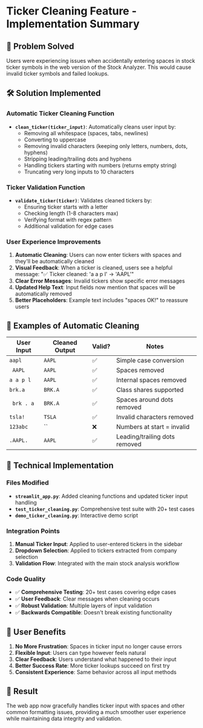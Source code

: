 # Ticker Cleaning Feature - Implementation Summary

## 🎯 Problem Solved
Users were experiencing issues when accidentally entering spaces in stock ticker symbols in the web version of the Stock Analyzer. This would cause invalid ticker symbols and failed lookups.

## 🛠️ Solution Implemented

### Automatic Ticker Cleaning Function
- **`clean_ticker(ticker_input)`**: Automatically cleans user input by:
  - Removing all whitespace (spaces, tabs, newlines)
  - Converting to uppercase
  - Removing invalid characters (keeping only letters, numbers, dots, hyphens)
  - Stripping leading/trailing dots and hyphens
  - Handling tickers starting with numbers (returns empty string)
  - Truncating very long inputs to 10 characters

### Ticker Validation Function
- **`validate_ticker(ticker)`**: Validates cleaned tickers by:
  - Ensuring ticker starts with a letter
  - Checking length (1-8 characters max)
  - Verifying format with regex pattern
  - Additional validation for edge cases

### User Experience Improvements
1. **Automatic Cleaning**: Users can now enter tickers with spaces and they'll be automatically cleaned
2. **Visual Feedback**: When a ticker is cleaned, users see a helpful message: "✅ Ticker cleaned: 'a a p l' → 'AAPL'"
3. **Clear Error Messages**: Invalid tickers show specific error messages
4. **Updated Help Text**: Input fields now mention that spaces will be automatically removed
5. **Better Placeholders**: Example text includes "spaces OK!" to reassure users

## 📝 Examples of Automatic Cleaning

| User Input | Cleaned Output | Valid? | Notes |
|------------|---------------|--------|-------|
| `aapl` | `AAPL` | ✅ | Simple case conversion |
| `  AAPL  ` | `AAPL` | ✅ | Spaces removed |
| `a a p l` | `AAPL` | ✅ | Internal spaces removed |
| `brk.a` | `BRK.A` | ✅ | Class shares supported |
| `  brk . a  ` | `BRK.A` | ✅ | Spaces around dots removed |
| `tsla!` | `TSLA` | ✅ | Invalid characters removed |
| `123abc` | `` | ❌ | Numbers at start = invalid |
| `.AAPL.` | `AAPL` | ✅ | Leading/trailing dots removed |

## 🔧 Technical Implementation

### Files Modified
- **`streamlit_app.py`**: Added cleaning functions and updated ticker input handling
- **`test_ticker_cleaning.py`**: Comprehensive test suite with 20+ test cases
- **`demo_ticker_cleaning.py`**: Interactive demo script

### Integration Points
1. **Manual Ticker Input**: Applied to user-entered tickers in the sidebar
2. **Dropdown Selection**: Applied to tickers extracted from company selection
3. **Validation Flow**: Integrated with the main stock analysis workflow

### Code Quality
- ✅ **Comprehensive Testing**: 20+ test cases covering edge cases
- ✅ **User Feedback**: Clear messages when cleaning occurs
- ✅ **Robust Validation**: Multiple layers of input validation
- ✅ **Backwards Compatible**: Doesn't break existing functionality

## 🚀 User Benefits
1. **No More Frustration**: Spaces in ticker input no longer cause errors
2. **Flexible Input**: Users can type however feels natural
3. **Clear Feedback**: Users understand what happened to their input
4. **Better Success Rate**: More ticker lookups succeed on first try
5. **Consistent Experience**: Same behavior across all input methods

## 🎉 Result
The web app now gracefully handles ticker input with spaces and other common formatting issues, providing a much smoother user experience while maintaining data integrity and validation.
